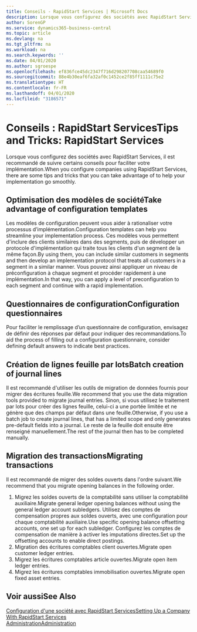 ```yaml
---
title: Conseils - RapidStart Services | Microsoft Docs
description: Lorsque vous configurez des sociétés avec RapidStart Services, il est recommandé de suivre certains conseils pour faciliter votre implémentation.
author: SorenGP
ms.service: dynamics365-business-central
ms.topic: article
ms.devlang: na
ms.tgt_pltfrm: na
ms.workload: na
ms.search.keywords: ''
ms.date: 04/01/2020
ms.author: sgroespe
ms.openlocfilehash: ef836fce45dc2347f716d298207708caa54689f0
ms.sourcegitcommit: 88e4b30eaf6fa32af0c1452ce2f85ff1111c75e2
ms.translationtype: HT
ms.contentlocale: fr-FR
ms.lasthandoff: 04/01/2020
ms.locfileid: "3186571"
---
```

# <a name="tips-and-tricks-rapidstart-services"></a><span data-ttu-id="fdcbb-103">Conseils : RapidStart Services</span><span class="sxs-lookup"><span data-stu-id="fdcbb-103">Tips and Tricks: RapidStart Services</span></span>
<span data-ttu-id="fdcbb-104">Lorsque vous configurez des sociétés avec RapidStart Services, il est recommandé de suivre certains conseils pour faciliter votre implémentation.</span><span class="sxs-lookup"><span data-stu-id="fdcbb-104">When you configure companies using RapidStart Services, there are some tips and tricks that you can take advantage of to help your implementation go smoothly.</span></span>  

## <a name="take-advantage-of-configuration-templates"></a><span data-ttu-id="fdcbb-105">Optimisation des modèles de société</span><span class="sxs-lookup"><span data-stu-id="fdcbb-105">Take advantage of configuration templates</span></span>  
<span data-ttu-id="fdcbb-106">Les modèles de configuration peuvent vous aider à rationaliser votre processus d’implémentation.</span><span class="sxs-lookup"><span data-stu-id="fdcbb-106">Configuration templates can help you streamline your implementation process.</span></span> <span data-ttu-id="fdcbb-107">Ces modèles vous permettent d'inclure des clients similaires dans des segments, puis de développer un protocole d'implémentation qui traite tous les clients d'un segment de la même façon.</span><span class="sxs-lookup"><span data-stu-id="fdcbb-107">By using them, you can include similar customers in segments and then develop an implementation protocol that treats all customers in a segment in a similar manner.</span></span> <span data-ttu-id="fdcbb-108">Vous pouvez ainsi appliquer un niveau de préconfiguration à chaque segment et procéder rapidement à une implémentation.</span><span class="sxs-lookup"><span data-stu-id="fdcbb-108">In that way, you can apply a level of preconfiguration to each segment and continue with a rapid implementation.</span></span>  

## <a name="configuration-questionnaires"></a><span data-ttu-id="fdcbb-109">Questionnaires de configuration</span><span class="sxs-lookup"><span data-stu-id="fdcbb-109">Configuration questionnaires</span></span>  
<span data-ttu-id="fdcbb-110">Pour faciliter le remplissage d’un questionnaire de configuration, envisagez de définir des réponses par défaut pour indiquer des recommandations.</span><span class="sxs-lookup"><span data-stu-id="fdcbb-110">To aid the process of filling out a configuration questionnaire, consider defining default answers to indicate best practices.</span></span>  

## <a name="batch-creation-of-journal-lines"></a><span data-ttu-id="fdcbb-111">Création de lignes feuille par lots</span><span class="sxs-lookup"><span data-stu-id="fdcbb-111">Batch creation of journal lines</span></span>  
<span data-ttu-id="fdcbb-112">Il est recommandé d'utiliser les outils de migration de données fournis pour migrer des écritures feuille.</span><span class="sxs-lookup"><span data-stu-id="fdcbb-112">We recommend that you use the data migration tools provided to migrate journal entries.</span></span> <span data-ttu-id="fdcbb-113">Sinon, si vous utilisez le traitement par lots pour créer des lignes feuille, celui-ci a une portée limitée et ne génère que des champs par défaut dans une feuille.</span><span class="sxs-lookup"><span data-stu-id="fdcbb-113">Otherwise, if you use a batch job to create journal lines, that has a limited scope and only generates pre-default fields into a journal.</span></span> <span data-ttu-id="fdcbb-114">Le reste de la feuille doit ensuite être renseigné manuellement.</span><span class="sxs-lookup"><span data-stu-id="fdcbb-114">The rest of the journal then has to be completed manually.</span></span>  

## <a name="migrating-transactions"></a><span data-ttu-id="fdcbb-115">Migration des transactions</span><span class="sxs-lookup"><span data-stu-id="fdcbb-115">Migrating transactions</span></span>  
<span data-ttu-id="fdcbb-116">Il est recommandé de migrer des soldes ouverts dans l'ordre suivant.</span><span class="sxs-lookup"><span data-stu-id="fdcbb-116">We recommend that you migrate opening balances in the following order.</span></span> <!--Be aware that you cannot insert ledger entries directly. Instead you must use journals to post the journal lines--> 

1.  <span data-ttu-id="fdcbb-117">Migrez les soldes ouverts de la comptabilité sans utiliser la comptabilité auxiliaire.</span><span class="sxs-lookup"><span data-stu-id="fdcbb-117">Migrate general ledger opening balances without using the general ledger account subledgers.</span></span> <span data-ttu-id="fdcbb-118">Utilisez des comptes de compensation propres aux soldes ouverts, avec une configuration pour chaque comptabilité auxiliaire.</span><span class="sxs-lookup"><span data-stu-id="fdcbb-118">Use specific opening balance offsetting accounts, one set up for each subledger.</span></span> <span data-ttu-id="fdcbb-119">Configurez les comptes de compensation de manière à activer les imputations directes.</span><span class="sxs-lookup"><span data-stu-id="fdcbb-119">Set up the offsetting accounts to enable direct postings.</span></span>  
2.  <span data-ttu-id="fdcbb-120">Migration des écritures comptables client ouvertes.</span><span class="sxs-lookup"><span data-stu-id="fdcbb-120">Migrate open customer ledger entries.</span></span>  <!--work on these-->
3.  <span data-ttu-id="fdcbb-121">Migrez les écritures comptables article ouvertes.</span><span class="sxs-lookup"><span data-stu-id="fdcbb-121">Migrate open item ledger entries.</span></span>  
4.  <span data-ttu-id="fdcbb-122">Migrez les écritures comptables immobilisation ouvertes.</span><span class="sxs-lookup"><span data-stu-id="fdcbb-122">Migrate open fixed asset entries.</span></span>  

## <a name="see-also"></a><span data-ttu-id="fdcbb-123">Voir aussi</span><span class="sxs-lookup"><span data-stu-id="fdcbb-123">See Also</span></span>  
[<span data-ttu-id="fdcbb-124">Configuration d'une société avec RapidStart Services</span><span class="sxs-lookup"><span data-stu-id="fdcbb-124">Setting Up a Company With RapidStart Services</span></span>](admin-set-up-a-company-with-rapidstart.md)  
[<span data-ttu-id="fdcbb-125">Administration</span><span class="sxs-lookup"><span data-stu-id="fdcbb-125">Administration</span></span>](admin-setup-and-administration.md)
